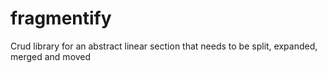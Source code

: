 # fragmentify
Crud library for an abstract linear section that needs to be split, expanded, merged and moved
